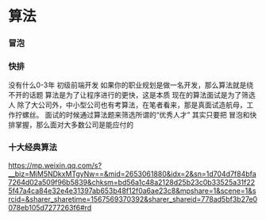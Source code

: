 # 算法


### 冒泡

### 快排

没有什么0-3年 初级前端开发
如果你的职业规划是做一名开发，那么算法就是绕不开的话题
算法是为了让程序进行的更快，这是本质
现在的算法面试是为了筛选人
除了大公司外，中小型公司也有考算法，在笔者看来，那是真面试造航母，工作拧螺丝。
面试的时候通过算法题来筛选所谓的“优秀人才”
其实只要把 冒泡和快排掌握，那么面对大多数公司是能应付的

### 十大经典算法
https://mp.weixin.qq.com/s?__biz=MjM5NDkxMTgyNw==&mid=2653061880&idx=2&sn=1d704d7f84bfa7264d02a509f96b5839&chksm=bd56a1c48a2128d25b23c0b33525a31f225f47a4ca84e32e4e31397ab653b48f12f0a6ae23c8&mpshare=1&scene=1&srcid=&sharer_sharetime=1567569370392&sharer_shareid=778ad5bf3b27e0078eb105d7277263f6#rd